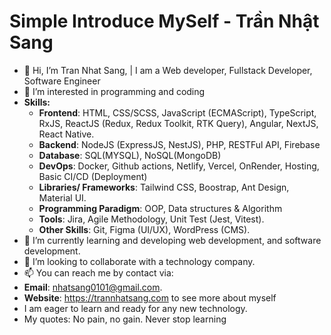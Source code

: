 # Simple Introduce MySelf - Trần Nhật Sang

- 👋 Hi, I’m Tran Nhat Sang, | I am a Web developer, Fullstack Developer, Software Engineer
- 👀 I’m interested in programming and coding
- **Skills:**
  + **Frontend**: HTML, CSS/SCSS, JavaScript (ECMAScript), TypeScript, RxJS, ReactJS (Redux, Redux Toolkit, RTK Query), Angular, NextJS, React Native.
  + **Backend**: NodeJS (ExpressJS, NestJS), PHP, RESTFul API, Firebase
  + **Database**: SQL(MYSQL), NoSQL(MongoDB)
  + **DevOps**: Docker, Github actions, Netlify, Vercel, OnRender, Hosting, Basic CI/CD (Deployment)
  + **Libraries/ Frameworks**: Tailwind CSS, Boostrap, Ant Design, Material UI.
  + **Programming Paradigm**: OOP, Data structures & Algorithm
  + **Tools**: Jira, Agile Methodology, Unit Test (Jest, Vitest).
  + **Other Skills**: Git, Figma (UI/UX), WordPress (CMS).
- 🌱 I’m currently learning and developing web development, and software development.
- 💞️ I’m looking to collaborate with a technology company.
- 📫 You can reach me by contact via:
- **Email**: nhatsang0101@gmail.com.
- **Website**: https://trannhatsang.com to see more about myself
- I am eager to learn and ready for any new technology.
- My quotes: No pain, no gain. Never stop learning
<!---
sangtrandev00/sangtrandev00 is a ✨ particular ✨ repository because its `README.md` (this file) appears on your GitHub profile.
You can click the Preview link to take a look at your changes.
--->
